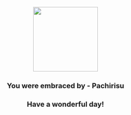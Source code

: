 <p align="center">
    <img src="https://raw.githubusercontent.com/PokeAPI/sprites/master/sprites/pokemon/417.png" width="150" height="150">
</p>
<h3 align="center">You were embraced by - <b>Pachirisu</b></h3>
<h3 align="center">Have a wonderful day!</h3>
